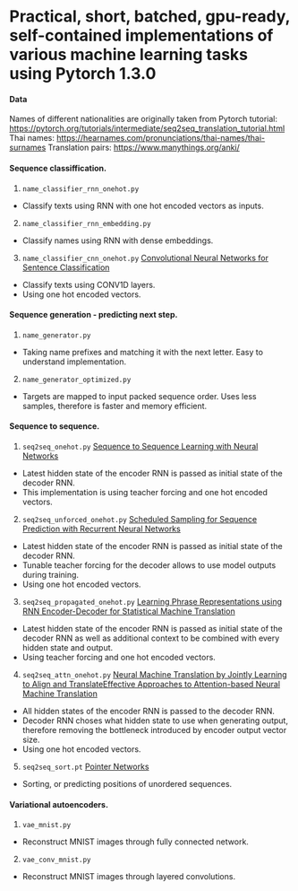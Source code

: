 # Practical, short, batched, gpu-ready, self-contained implementations of various machine learning tasks using Pytorch 1.3.0


#### Data
Names of different nationalities are originally taken from Pytorch tutorial: https://pytorch.org/tutorials/intermediate/seq2seq_translation_tutorial.html
Thai names: https://hearnames.com/pronunciations/thai-names/thai-surnames
Translation pairs: https://www.manythings.org/anki/

#### Sequence classiffication.
1. `name_classifier_rnn_onehot.py`
  - Classify texts using RNN with one hot encoded vectors as inputs.
2. `name_classifier_rnn_embedding.py`
  - Classify names using RNN with dense embeddings.
3. `name_classifier_cnn_onehot.py` [Convolutional Neural Networks for Sentence Classification](https://arxiv.org/abs/1408.5882)
  - Classify texts using CONV1D layers.
  - Using one hot encoded vectors.

#### Sequence generation - predicting next step.
1. `name_generator.py`
  - Taking name prefixes and matching it with the next letter. Easy to understand implementation.
2. `name_generator_optimized.py`
  - Targets are mapped to input packed sequence order. Uses less samples, therefore is faster and memory efficient.

#### Sequence to sequence.
1. `seq2seq_onehot.py` [Sequence to Sequence Learning with Neural Networks](https://arxiv.org/abs/1409.3215)
  - Latest hidden state of the encoder RNN is passed as initial state of the decoder RNN.
  - This implementation is using teacher forcing and one hot encoded vectors.
2. `seq2seq_unforced_onehot.py` [Scheduled Sampling for Sequence Prediction with Recurrent Neural Networks](https://arxiv.org/abs/1506.03099)
  - Latest hidden state of the encoder RNN is passed as initial state of the decoder RNN.
  - Tunable teacher forcing for the decoder allows to use model outputs during training.
  - Using one hot encoded vectors.
3. `seq2seq_propagated_onehot.py` [Learning Phrase Representations using RNN Encoder-Decoder for Statistical Machine Translation](https://arxiv.org/abs/1406.1078)
  - Latest hidden state of the encoder RNN is passed as initial state of the decoder RNN as well as additional context to be combined with every hidden state and output.
  - Using teacher forcing and one hot encoded vectors.
4. `seq2seq_attn_onehot.py` [Neural Machine Translation by Jointly Learning to Align and Translate](https://arxiv.org/abs/1409.0473)[Effective Approaches to Attention-based Neural Machine Translation](https://arxiv.org/abs/1508.04025)
  - All hidden states of the encoder RNN is passed to the decoder RNN.
  - Decoder RNN choses what hidden state to use when generating output, therefore removing the bottleneck introduced by encoder output vector size.
  - Using one hot encoded vectors.
5. `seq2seq_sort.pt` [Pointer Networks](https://arxiv.org/abs/1506.03134)
  - Sorting, or predicting positions of unordered sequences.

#### Variational autoencoders.
1. `vae_mnist.py`
  - Reconstruct MNIST images through fully connected network.
2. `vae_conv_mnist.py`
  - Reconstruct MNIST images through layered convolutions.
